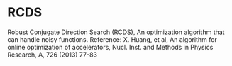 # RCDS
Robust Conjugate Direction Search (RCDS), 
An optimization algorithm that can handle noisy functions. 
Reference: X. Huang, et al, An algorithm for online optimization of accelerators, Nucl. Inst. and Methods in Physics Research, A, 726 (2013) 77-83
